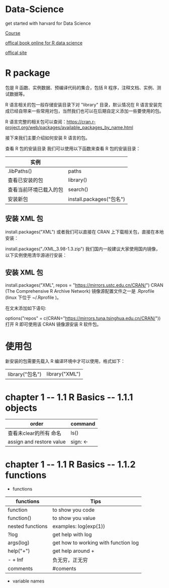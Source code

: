 # Data-Science

get started with harvard for Data Science<br>

[Course](https://www.edx.org/professional-certificate/harvardx-data-science)

[offical book online for R data science](https://r4ds.had.co.nz/introduction.html)

[offical site](https://www.rstudio.com)



# R package

包是 R 函数、实例数据、预编译代码的集合，包括 R 程序，注释文档、实例、测试数据等。

R 语言相关的包一般存储安装目录下对 "library" 目录，默认情况在 R 语言安装完成已经自带来一些常用对包，当然我们也可以在后期自定义添加一些要使用的包。

R 语言完整的相关包可以查阅：<https://cran.r-project.org/web/packages/available_packages_by_name.html>

接下来我们主要介绍如何安装 R 语言的包。

查看 R 包的安装目录 我们可以使用以下函数来查看 R 包的安装目录：

| 实例                   |                          |
|------------------------|--------------------------|
| .libPaths()            | paths                    |
| 查看已安装的包         | library()                |
| 查看当前环境已载入的包 | search()                 |
| 安装新包               | install.packages("包名") |

## 安装 XML 包

install.packages("XML") 或者我们可以直接在 CRAN 上下载相关包，直接在本地安装：

install.packages("./XML_3.98-1.3.zip") 我们国内一般建议大家使用国内镜像，以下实例使用清华源进行安装：

## 安装 XML 包

install.packages("XML", repos = "<https://mirrors.ustc.edu.cn/CRAN/>") CRAN (The Comprehensive R Archive Network) 镜像源配置文件之一是 .Rprofile (linux 下位于 \~/.Rprofile )。

在文末添加如下语句:

options("repos" = c(CRAN="<https://mirrors.tuna.tsinghua.edu.cn/CRAN/>")) 打开 R 即可使用该 CRAN 镜像源安装 R 软件包。

# 使用包

新安装的包需要先载入 R 编译环境中才可以使用，格式如下：

|                 |                |
|-----------------|----------------|
| library("包名") | library("XML") |


# chapter 1 -- 1.1 R Basics -- 1.1.1 objects

| order | command |
| ----| ------|
|查看未clear的所有 命名| ls() |
| assign and restore value | sign: <- |

# chapter 1 -- 1.1 R Basics -- 1.1.2 functions

* functions
  
| functions | Tips |
| ---- | ---- |
| function| to show you code |
| function()| to show you value |
| nested functions| examples: log(exp(1)) |
| ?log | get help with log |
| args(log) | get how to working with function log |
| help("+") | get help around + |
| - + Inf | 负无穷，正无穷 |
| comments | #coments |

* variable names
  
